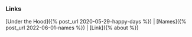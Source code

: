 ### Links

[Under the Hood]({% post_url 2020-05-29-happy-days %}) |
[Names]({% post_url 2022-06-01-names %}) | [Link]({%  about %})